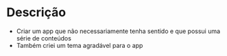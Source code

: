 <h1>Descrição</h1>

+ Criar um app que não necessariamente tenha sentido e que possui uma série de conteúdos
+ Também criei um tema agradável para o app
